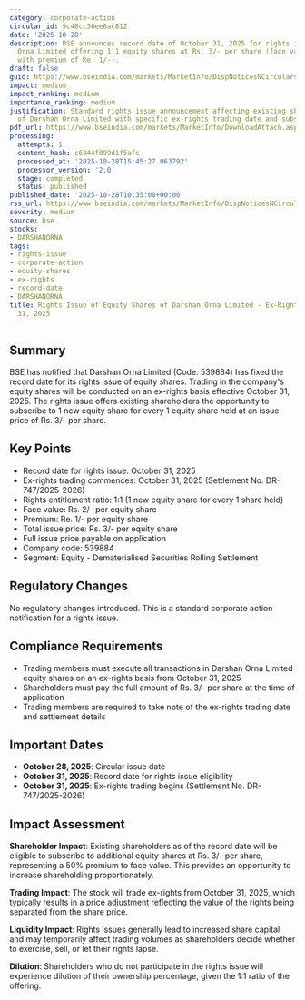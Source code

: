 ```yaml
---
category: corporate-action
circular_id: 9c46cc36ee6ac812
date: '2025-10-28'
description: BSE announces record date of October 31, 2025 for rights issue of Darshan
  Orna Limited offering 1:1 equity shares at Rs. 3/- per share (face value Rs. 2/-
  with premium of Re. 1/-).
draft: false
guid: https://www.bseindia.com/markets/MarketInfo/DispNoticesNCirculars.aspx?Noticeid={16DFFABD-22C7-4989-8BB5-B110907C3426}&noticeno=20251028-14&dt=10/28/2025&icount=14&totcount=52&flag=0
impact: medium
impact_ranking: medium
importance_ranking: medium
justification: Standard rights issue announcement affecting existing shareholders
  of Darshan Orna Limited with specific ex-rights trading date and subscription terms
pdf_url: https://www.bseindia.com/markets/MarketInfo/DownloadAttach.aspx?id=20251028-14&attachedId=
processing:
  attempts: 1
  content_hash: c6844f099d1f5afc
  processed_at: '2025-10-28T15:45:27.063792'
  processor_version: '2.0'
  stage: completed
  status: published
published_date: '2025-10-28T10:35:00+00:00'
rss_url: https://www.bseindia.com/markets/MarketInfo/DispNoticesNCirculars.aspx?Noticeid={16DFFABD-22C7-4989-8BB5-B110907C3426}&noticeno=20251028-14&dt=10/28/2025&icount=14&totcount=52&flag=0
severity: medium
source: bse
stocks:
- DARSHANORNA
tags:
- rights-issue
- corporate-action
- equity-shares
- ex-rights
- record-date
- DARSHANORNA
title: Rights Issue of Equity Shares of Darshan Orna Limited - Ex-Rights Date October
  31, 2025
---
```


## Summary

BSE has notified that Darshan Orna Limited (Code: 539884) has fixed the record date for its rights issue of equity shares. Trading in the company's equity shares will be conducted on an ex-rights basis effective October 31, 2025. The rights issue offers existing shareholders the opportunity to subscribe to 1 new equity share for every 1 equity share held at an issue price of Rs. 3/- per share.

## Key Points

- Record date for rights issue: October 31, 2025
- Ex-rights trading commences: October 31, 2025 (Settlement No. DR-747/2025-2026)
- Rights entitlement ratio: 1:1 (1 new equity share for every 1 share held)
- Face value: Rs. 2/- per equity share
- Premium: Re. 1/- per equity share
- Total issue price: Rs. 3/- per equity share
- Full issue price payable on application
- Company code: 539884
- Segment: Equity - Dematerialised Securities Rolling Settlement

## Regulatory Changes

No regulatory changes introduced. This is a standard corporate action notification for a rights issue.

## Compliance Requirements

- Trading members must execute all transactions in Darshan Orna Limited equity shares on an ex-rights basis from October 31, 2025
- Shareholders must pay the full amount of Rs. 3/- per share at the time of application
- Trading members are required to take note of the ex-rights trading date and settlement details

## Important Dates

- **October 28, 2025**: Circular issue date
- **October 31, 2025**: Record date for rights issue eligibility
- **October 31, 2025**: Ex-rights trading begins (Settlement No. DR-747/2025-2026)

## Impact Assessment

**Shareholder Impact**: Existing shareholders as of the record date will be eligible to subscribe to additional equity shares at Rs. 3/- per share, representing a 50% premium to face value. This provides an opportunity to increase shareholding proportionately.

**Trading Impact**: The stock will trade ex-rights from October 31, 2025, which typically results in a price adjustment reflecting the value of the rights being separated from the share price.

**Liquidity Impact**: Rights issues generally lead to increased share capital and may temporarily affect trading volumes as shareholders decide whether to exercise, sell, or let their rights lapse.

**Dilution**: Shareholders who do not participate in the rights issue will experience dilution of their ownership percentage, given the 1:1 ratio of the offering.